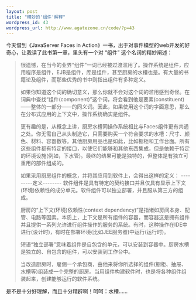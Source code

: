 ```yaml
--- 
layout: post
title: "精妙的'组件'解释"
wordpress_id: 43
wordpress_url: http://www.agatezone.cn/code/?p=43
---
```

今天借到《JavaServer Faces in Action》一书，出于对事件模型的web开发的好奇心，让我读了此书第一章，里头有一个对 “组件” 这个名词的精妙阐述：
<blockquote>很遗憾，在当今的业界“组件”一词已经被过渡滥用了。操作系统是组件，应用程序是组件，EJB是组件，库是组件，甚至厨房的水槽也是。有大量的书籍论及组件，而那些优秀的书中则指出组件有多种定义。

如果你知道这个词的确切意义，那么你就不会对这个词的滥用感到奇怪。在词典中查找“组件(component)”这个词，将会看到他是要素(constituent)——整体的一部分——的同义词。因此，如果使用这个词的字面意思，那么在分布式应用的上下文中，操作系统确实是组件。

更有趣的是，从概念上讲，厨房水槽同操作系统相比与Faces组件更有共通之处。你无需自己从头制造它，只需要购买一个符合要求的水槽：尺寸、颜色、材料、容器数等。其他厨房用品也是如此，比如橱柜和工作台面。所有这些组件都有特定的接口，以使它们能够和其他东西集成，但是依赖于特定的环境设施(例如，下水管)。最终的结果可能是独特的，但整体是有独立可重用的部件组成的。

如果采用厨房组件的概念，并将其应用到软件上，会得出这样的定义：
---------定义--------
软件组件是具有特定的契约接口并且仅具有显示上下文(环境)依赖性的成分单元。软件组件可以独立部署，并且服从第三方的组成。

厨房的“上下文(环境)依赖性(context dependency)”是指诸如房间本身、配管、电路等因素。本质上，上下文是所有组件的容器，而容器这是拥有组件并且提供一系列允许进行组件操作的服务的系统。有时，这种操作在IDE中进行(设计时)，有时在部署环境(比如JEE服务器)中运行(运行时)。

短语“独立部署”意味着组件是自包含的单元，可以安装到容器中。厨房水槽是独立的、自包含的组件，可以安装到工作台中。

当改造厨房时，雇佣一个承包商，由他来将你所选择的组件(橱柜、抽屉、水槽等)组装成一个完整的厨房。当用组件构建软件时，也是将各种组件组装起来，创建能够运行的软件系统。</blockquote>
是不是十分好理解，而且十分精辟啊！呵呵：水槽……
